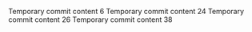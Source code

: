 Temporary commit content 6
Temporary commit content 24
Temporary commit content 26
Temporary commit content 38
